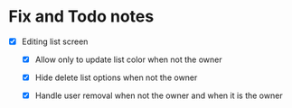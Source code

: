 # Fix and Todo notes

* [x] Editing list screen
    * [x] Allow only to update list color when not the owner
    * [x] Hide delete list options when not the owner
    * [x] Handle user removal when not the owner and when it is the owner
    